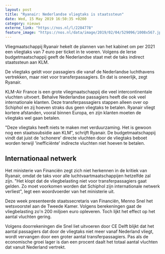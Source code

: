 ```yaml
---
layout: post
title: "Ryanair: Nederlandse vliegtaks is staatssteun"
date: Wed, 15 May 2019 16:50:35 +0200
category: nieuws
externe_link: "https://nos.nl/l/2284778"
feature_image: "https://nos.nl/data/image/2019/02/04/529096/1008x567.jpg"
---
```


<p>Vliegmaatschappij Ryanair hekelt de plannen van het kabinet om per 2021 een vliegtaks van 7 euro per ticket in te voeren. Volgens de Ierse budgetmaatschappij geeft de Nederlandse staat met de taks indirect staatssteun aan KLM.</p>
<p>De vliegtaks geldt voor passagiers die vanaf de Nederlandse luchthavens vertrekken, maar niet voor transferpassagiers. En dat is oneerlijk, zegt Ryanair.</p>
<p>KLM-Air France is een grote vliegmaatschappij die veel intercontinentale vluchten uitvoert. Behalve Nederlandse passagiers heeft die ook veel internationale klanten. Deze transferpassagiers stappen alleen over op Schiphol en zij hoeven straks dus geen vliegtaks te betalen. Ryanair vliegt kortere afstanden, vooral binnen Europa, en zijn klanten moeten de vliegtaks wel gaan betalen.</p>
<p>"Deze vliegtaks heeft niets te maken met verduurzaming. Het is gewoon nog een staatssubsidie aan KLM", schrijft Ryanair. De budgetmaatschappij vindt dat juist de 'schonere' directe vluchten door de vliegtaks beboet worden terwijl 'inefficiënte' indirecte vluchten niet hoeven te betalen.</p>
<h2>Internationaal netwerk</h2>
<p>Het ministerie van Financiën zegt zich niet herkennen in de kritiek van Ryanair, omdat de taks voor alle luchtvaartmaatschappijen hetzelfde zal zijn. "Het klopt dat de vliegbelasting niet voor transferpassagiers gaat gelden. Zo moet voorkomen worden dat Schiphol zijn internationale netwerk verliest", legt een woordvoerder van het ministerie uit.</p>
<p>Deze week presenteerde staatssecretaris van Financiën, Menno Snel het wetsvoorstel aan de Tweede Kamer. Volgens berekeningen gaat de vliegbelasting zo'n 200 miljoen euro opleveren. Toch lijkt het effect op het aantal vluchten gering.</p>
<p>Volgens doorrekeningen die Snel liet uitvoeren door CE Delft blijkt dat het aantal passagiers dat door de vliegtaks niet meer vanaf Nederland vliegt, wordt vervangen door een groter aantal transferpassagiers. Pas als de economische groei lager is dan een procent daalt het totaal aantal vluchten dat vanuit Nederland vertrekt.</p>

